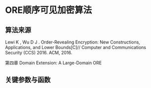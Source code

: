# ORE顺序可见加密算法


## 算法来源
Lewi K , Wu D J . Order-Revealing Encryption: New Constructions, Applications, and Lower Bounds[C]// Computer and Communications Security (CCS) 2016. ACM, 2016.

第四章 Domain Extension: A Large-Domain ORE


## 关键参数与函数





